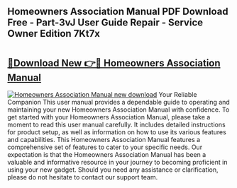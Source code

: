 ## Homeowners Association Manual PDF Download Free - Part-3vJ User Guide Repair - Service Owner Edition 7Kt7x

# <h2><a href="http://bc14699.oget.top/?id=Homeowners+Association+Manual">🔗Download New 👉🔴 Homeowners Association Manual</a></h2>

[![Homeowners Association Manual new download](https://i.imgur.com/5g1atiW.png)](http://bc14699.oget.top/?id=Homeowners+Association+Manual)
Your Reliable Companion This user manual provides a dependable guide to operating and maintaining your new Homeowners Association Manual with confidence. To get started with your Homeowners Association Manual, please take a moment to read this user manual carefully. It includes detailed instructions for product setup, as well as information on how to use its various features and capabilities. This Homeowners Association Manual features a comprehensive set of features to cater to your specific needs. Our expectation is that the Homeowners Association Manual has been a valuable and informative resource in your journey to becoming proficient in using your new gadget. Should you need any assistance or clarification, please do not hesitate to contact our support team.
